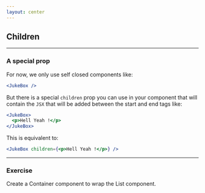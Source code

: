 ```yaml
---
layout: center
---
```


## Children

<Toc maxDepth="2" mode="onlySiblings"/>

---

### A special prop

For now, we only use self closed components like:
```jsx
<JukeBox />
```

But there is a special `children` prop you can use in your component that will contain the `JSX` that will be added between the start and end tags like:
```jsx
<JukeBox>
  <p>Hell Yeah !</p>
</JukeBox>
```

This is equivalent to:
```jsx
<JukeBox children={<p>Hell Yeah !</p>} />
```

---

### Exercise

Create a Container component to wrap the List component.

